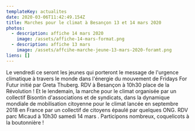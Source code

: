 ```yaml
---
templateKey: actualites
date: 2020-03-06T11:42:49.154Z
title: Marches pour le climat à Besançon 13 et 14 mars 2020
photos:
  - description: affiche 14 mars 2020
    image: /assets/affiche-14-mars-format.png
  - description: affiche 13 mars
    image: /assets/affcihe-marche-jeune-13-mars-2020-foramt.png
liens: []
---
```

Le vendredi ce seront les jeunes qui porteront le message de l'urgence climatique à travers le monde dans l'énergie du mouvement de Fridays For Futur initié par Greta Thuberg. RDV à Besançon à 10h30 place de la Révolution !
Et le lendemain, la marche pour le climat organisée par un collectif Bisontin d'associations et de syndicats, dans la dynamique mondiale de  mobilisation citoyenne pour le climat lancée en septembre 2018 en France par un collectif de citoyens épaulé par quelques ONG. RDV parc Micaud à 10h30 samedi 14 mars .
Participons nombreux, coquelicots à la boutonnière !
